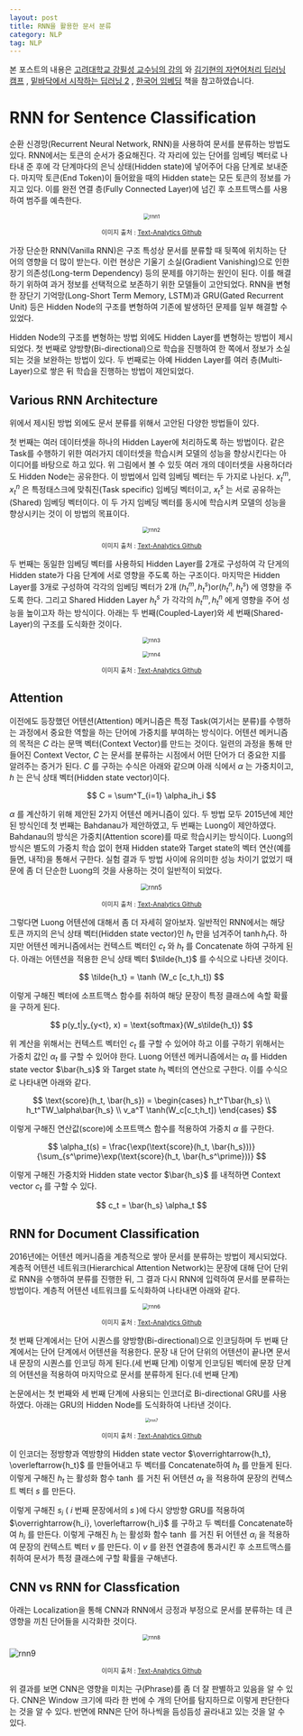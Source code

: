 ```yaml
---
layout: post
title: RNN을 활용한 문서 분류
category: NLP
tag: NLP
---
```




본 포스트의 내용은 [고려대학교 강필성 교수님의 강의](https://www.youtube.com/watch?v=pXCHYq6PXto&list=PLetSlH8YjIfVzHuSXtG4jAC2zbEAErXWm) 와 [김기현의 자연어처리 딥러닝 캠프](http://www.yes24.com/Product/Goods/74802622) , [밑바닥에서 시작하는 딥러닝 2](http://www.yes24.com/Product/Goods/72173703) , [한국어 임베딩](http://m.yes24.com/goods/detail/78569687) 책을 참고하였습니다.



# RNN for Sentence Classification

순환 신경망(Recurrent Neural Network, RNN)을 사용하여 문서를 분류하는 방법도 있다. RNN에서는 토큰의 순서가 중요해진다. 각 자리에 있는 단어를 임베딩 벡터로 나타내 준 후에 각 단계마다의 은닉 상태(Hidden state)에 넣어주어 다음 단계로 보내준다. 마지막 토큰(End Token)이 들어왔을 때의 Hidden state는 모든 토큰의 정보를 가지고 있다. 이를 완전 연결 층(Fully Connected Layer)에 넘긴 후 소프트맥스를 사용하여 범주를 예측한다.

<p align="center"><img src="https://user-images.githubusercontent.com/45377884/88295143-fe34f400-cd37-11ea-8ef5-4a5c941718eb.png" alt="rnn1" style="zoom: 67%;" /></p>

<p align="center" style="font-size:80%">이미지 출처 : <a href="https://github.com/pilsung-kang/text-analytics">Text-Analytics Github</a></p>

가장 단순한 RNN(Vanilla RNN)은 구조 특성상 문서를 분류할 때 뒷쪽에 위치하는 단어의 영향을 더 많이 받는다. 이런 현상은 기울기 소실(Gradient Vanishing)으로 인한 장기 의존성(Long-term Dependency) 등의 문제를 야기하는 원인이 된다. 이를 해결하기 위하여 과거 정보를 선택적으로 보존하기 위한 모델들이 고안되었다. RNN을 변형한 장단기 기억망(Long-Short Term Memory, LSTM)과 GRU(Gated Recurrent Unit) 등은 Hidden Node의 구조를 변형하여 기존에 발생하던 문제를 일부 해결할 수 있었다.

Hidden Node의 구조를 변형하는 방법 외에도 Hidden Layer를 변형하는 방법이 제시되었다. 첫 번째로 양방향(Bi-directional)으로 학습을 진행하여 한 쪽에서 정보가 소실되는 것을 보완하는 방법이 있다. 두 번째로는 아예 Hidden Layer를 여러 층(Multi-Layer)으로 쌓은 뒤 학습을 진행하는 방법이 제안되었다.



## Various RNN Architecture

위에서 제시된 방법 외에도 문서 분류를 위해서 고안된 다양한 방법들이 있다. 

첫 번째는 여러 데이터셋을 하나의 Hidden Layer에 처리하도록 하는 방법이다. 같은 Task를 수행하기 위한 여러가지 데이터셋을 학습시켜 모델의 성능을 향상시킨다는 아이디어를 바탕으로 하고 있다. 위 그림에서 볼 수 있듯 여러 개의 데이터셋을 사용하더라도 Hidden Node는 공유한다. 이 방법에서 입력 임베딩 벡터는 두 가지로 나뉜다. $x^m_t, x^n_t$ 은 특정태스크에 맞춰진(Task specific) 임베딩 벡터이고, $x^s_t$ 는 서로 공유하는(Shared) 임베딩 벡터이다. 이 두 가지 임베딩 벡터를 동시에 학습시켜 모델의 성능을 향상시키는 것이 이 방법의 목표이다.

<p align="center"><img src="https://user-images.githubusercontent.com/45377884/88295150-ff662100-cd37-11ea-9688-0fa60bf53f9b.png" alt="rnn2" style="zoom:67%;" /></p>

<p align="center" style="font-size:80%">이미지 출처 : <a href="https://github.com/pilsung-kang/text-analytics">Text-Analytics Github</a></p>

두 번째는 동일한 임베딩 벡터를 사용하되 Hidden Layer를 2개로 구성하여 각 단게의 Hidden state가 다음 단계에 서로 영향을 주도록 하는 구조이다. 마지막은 Hidden Layer를 3개로 구성하여 각각의 임베딩 벡터가 2개 $(h^m_t, h^s_t) \text{or} (h^n_t, h^s_t)$ 에 영향을 주도록 한다. 그리고 Shared Hidden Layer $h^s_t$ 가 각각의 $h^m_t, h^n_t$ 에게 영향을 주어 성능을 높이고자 하는 방식이다. 아래는 두 번째(Coupled-Layer)와 세 번째(Shared-Layer)의 구조를 도식화한 것이다.

<p align="center"><img src="https://user-images.githubusercontent.com/45377884/88295154-fffeb780-cd37-11ea-936d-626c92b7e8c3.png" alt="rnn3" style="zoom:67%;" /></p>

<p align="center"><img src="https://user-images.githubusercontent.com/45377884/88295157-012fe480-cd38-11ea-8694-8fc5f29643f4.png" alt="rnn4" style="zoom:67%;" /></p>

<p align="center" style="font-size:80%">이미지 출처 : <a href="https://github.com/pilsung-kang/text-analytics">Text-Analytics Github</a></p>

## Attention

이전에도 등장했던 어텐션(Attention) 메커니즘은 특정 Task(여기서는 분류)를 수행하는 과정에서 중요한 역할을 하는 단어에 가중치를 부여하는 방식이다. 어텐션 메커니즘의 목적은 $C$ 라는 문맥 벡터(Context Vector)를 만드는 것이다. 일련의 과정을 통해 만들어진 Context Vector, $C$ 는 문서를 분류하는 시점에서 어떤 단어가 더 중요한 지를 알려주는 증거가 된다. $C$ 를 구하는 수식은 아래와 같으며 아래 식에서 $\alpha$ 는 가중치이고, $h$ 는 은닉 상태 벡터(Hidden state vector)이다.

 
$$
C = \sum^T_{i=1} \alpha_ih_i
$$



$\alpha$ 를 계산하기 위해 제안된 2가지 어텐션 메커니즘이 있다. 두 방법 모두 2015년에 제안된 방식인데 첫 번째는 Bahdanau가 제안하였고, 두 번째는 Luong이 제안하였다. Bahdanau의 방식은 가중치(Attention score)를 따로 학습시키는 방식이다. Luong의 방식은 별도의 가중치 학습 없이 현재 Hidden state와 Target state의 벡터 연산(예를 들면, 내적)을 통해서 구한다. 실험 결과 두 방법 사이에 유의미한 성능 차이기 없었기 때문에 좀 더 단순한 Luong의 것을 사용하는 것이 일반적이 되었다.

<p align="center"><img src="https://user-images.githubusercontent.com/45377884/88295160-01c87b00-cd38-11ea-9cc0-3d389fdf66de.png" alt="rnn5" style="zoom: 80%;" /></p>

<p align="center" style="font-size:80%">이미지 출처 : <a href="https://github.com/pilsung-kang/text-analytics">Text-Analytics Github</a></p>

그렇다면 Luong 어텐션에 대해서 좀 더 자세히 알아보자. 일반적인 RNN에서는 해당 토큰 까지의 은닉 상태 벡터(Hidden state vector)인 $h_t$ 만을 넘겨주어 $\tanh h_t$다. 하지만 어텐션 메커니즘에서는 컨텍스트 벡터인 $c_t$ 와 $h_t$ 를 Concatenate 하여 구하게 된다. 아래는 어텐션을 적용한 은닉 상태 벡터 $\tilde{h_t}$ 를 수식으로 나타낸 것이다.


$$
\tilde{h_t} = \tanh (W_c [c_t,h_t])
$$


이렇게 구해진 벡터에 소프트맥스 함수를 취하여 해당 문장이 특정 클래스에 속할 확률을 구하게 된다. 


$$
p(y_t|y_{y<t}, x) = \text{softmax}(W_s\tilde{h_t})
$$


위 계산을 위해서는 컨텍스트 벡터인 $c_t$ 를 구할 수 있어야 하고 이를 구하기 위해서는 가중치 값인 $\alpha_t$ 를 구할 수 있어야 한다. Luong 어텐션 메커니즘에서는 $\alpha_t$ 를 Hidden state vector $\bar{h_s}$ 와 Target state $h_t$ 벡터의 연산으로 구한다. 이를 수식으로 나타내면 아래와 같다.


$$
\text{score}(h_t, \bar{h_s}) = \begin{cases} h_t^T\bar{h_s} \\ 
h_t^TW_\alpha\bar{h_s} \\ v_a^T \tanh(W_c[c_t;h_t]) \end{cases}
$$


이렇게 구해진 연산값(score)에 소프트맥스 함수를 적용하여 가중치 $\alpha$ 를 구한다.


$$
\alpha_t(s) = \frac{\exp(\text{score}(h_t, \bar{h_s}))}{\sum_{s^\prime}\exp(\text{score}(h_t, \bar{h_s^\prime}))}
$$


이렇게 구해진 가중치와 Hidden state vector $\bar{h_s}$ 를 내적하면 Context vector $c_t$ 를 구할 수 있다.


$$
c_t = \bar{h_s} \alpha_t
$$


## RNN for Document Classification

2016년에는 어텐션 메커니즘을 계층적으로 쌓아 문서를 분류하는 방법이 제시되었다. 계층적 어텐션 네트워크(Hierarchical Attention Network)는 문장에 대해 단어 단위로 RNN을 수행하여 분류를 진행한 뒤, 그 결과 다시 RNN에 입력하여 문서를 분류하는 방법이다. 계층적 어텐션 네트워크를 도식화하여 나타내면 아래와 같다.

<p align="center"><img src="https://user-images.githubusercontent.com/45377884/88295162-02611180-cd38-11ea-807e-c5b3f64b7c0c.png" alt="rnn6" style="zoom:67%;" /></p>

<p align="center" style="font-size:80%">이미지 출처 : <a href="https://github.com/pilsung-kang/text-analytics">Text-Analytics Github</a></p>

첫 번째 단계에서는 단어 시퀀스를 양방향(Bi-directional)으로 인코딩하며 두 번째 단계에서는 단어 단계에서 어텐션을 적용한다. 문장 내 단어 단위의 어텐션이 끝나면 문서 내 문장의 시퀀스를 인코딩 하게 된다.(세 번째 단계) 이렇게 인코딩된 벡터에 문장 단계의 어텐션을 적용하여 마지막으로 문서를 분류하게 된다.(네 번째 단계)

논문에서는 첫 번째와 세 번째 단계에 사용되는 인코더로 Bi-directional GRU를 사용하였다. 아래는 GRU의 Hidden Node를 도식화하여 나타낸 것이다. 

<p align="center"><img src="https://user-images.githubusercontent.com/45377884/88295164-02f9a800-cd38-11ea-821a-269b6220854b.png" alt="rnn7" style="zoom: 50%;" /></p>

<p align="center" style="font-size:80%">이미지 출처 : <a href="https://github.com/pilsung-kang/text-analytics">Text-Analytics Github</a></p>

이 인코더는 정방향과 역방향의 Hidden state vector $\overrightarrow{h_t}, \overleftarrow{h_t}$ 를 만들어내고 두 벡터를 Concatenate하여 $h_t$ 를 만들게 된다. 이렇게 구해진 $h_t$ 는 활성화 함수 $\tanh$ 를 거친 뒤 어텐션 $\alpha_t$ 을 적용하여 문장의 컨텍스트 벡터 $s$ 를 만든다.

이렇게 구해진 $s_i$ ( $i$ 번째 문장에서의 $s$ )에 다시 양방향 GRU를 적용하여 $\overrightarrow{h_i}, \overleftarrow{h_i}$ 를 구하고 두 벡터를 Concatenate하여 $h_i$ 를 만든다. 이렇게 구해진 $h_i$ 는 활성화 함수 $\tanh$ 를 거친 뒤 어텐션 $\alpha_i$ 을 적용하여 문장의 컨텍스트 벡터 $v$ 를 만든다. 이 $v$ 를 완전 연결층에 통과시킨 후 소프트맥스를 취하여 문서가 특정 클래스에 구할 확률을 구해낸다.



## CNN vs RNN for Classfication

아래는 Localization을 통해 CNN과 RNN에서 긍정과 부정으로 문서를 분류하는 데 큰 영향을 끼친 단어들을 시각화한 것이다.

<p align="center"><img src="https://user-images.githubusercontent.com/45377884/88295912-fde92880-cd38-11ea-8436-fbbfa80b687f.png" alt="rnn8" style="zoom:67%;" /></p>

![rnn9](https://user-images.githubusercontent.com/45377884/88295957-0f323500-cd39-11ea-8879-5d1a4c674cf8.png)

<p align="center" style="font-size:80%">이미지 출처 : <a href="https://github.com/pilsung-kang/text-analytics">Text-Analytics Github</a></p>

위 결과를 보면 CNN은 영향을 미치는 구(Phrase)를 좀 더 잘 판별하고 있음을 알 수 있다. CNN은 Window 크기에 따라 한 번에 수 개의 단어를 탐지하므로 이렇게 판단한다는 것을 알 수 있다. 반면에 RNN은 단어 하나씩을 듬성듬성 골라내고 있는 것을 알 수 있다.